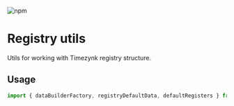 ![npm](https://img.shields.io/npm/v/timezynk-registry-utils?style=for-the-badge)

# Registry utils

Utils for working with Timezynk registry structure.

## Usage

```javascript
import { dataBuilderFactory, registryDefaultData, defaultRegisters } from 'timezynk-registry-utils';
```
